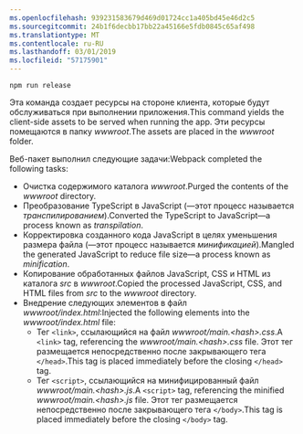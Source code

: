 ```yaml
---
ms.openlocfilehash: 939231583679d469d01724cc1a405bd45e46d2c5
ms.sourcegitcommit: 24b1f6decbb17bb22a45166e5fdb0845c65af498
ms.translationtype: MT
ms.contentlocale: ru-RU
ms.lasthandoff: 03/01/2019
ms.locfileid: "57175901"
---
```

```console
npm run release
```

<span data-ttu-id="41aa2-101">Эта команда создает ресурсы на стороне клиента, которые будут обслуживаться при выполнении приложения.</span><span class="sxs-lookup"><span data-stu-id="41aa2-101">This command yields the client-side assets to be served when running the app.</span></span> <span data-ttu-id="41aa2-102">Эти ресурсы помещаются в папку *wwwroot*.</span><span class="sxs-lookup"><span data-stu-id="41aa2-102">The assets are placed in the *wwwroot* folder.</span></span>

<span data-ttu-id="41aa2-103">Веб-пакет выполнил следующие задачи:</span><span class="sxs-lookup"><span data-stu-id="41aa2-103">Webpack completed the following tasks:</span></span>

* <span data-ttu-id="41aa2-104">Очистка содержимого каталога *wwwroot*.</span><span class="sxs-lookup"><span data-stu-id="41aa2-104">Purged the contents of the *wwwroot* directory.</span></span>
* <span data-ttu-id="41aa2-105">Преобразование TypeScript в JavaScript (&mdash;этот процесс называется *транспилированием*).</span><span class="sxs-lookup"><span data-stu-id="41aa2-105">Converted the TypeScript to JavaScript&mdash;a process known as *transpilation*.</span></span>
* <span data-ttu-id="41aa2-106">Корректировка созданного кода JavaScript в целях уменьшения размера файла (&mdash;этот процесс называется *минификацией*).</span><span class="sxs-lookup"><span data-stu-id="41aa2-106">Mangled the generated JavaScript to reduce file size&mdash;a process known as *minification*.</span></span>
* <span data-ttu-id="41aa2-107">Копирование обработанных файлов JavaScript, CSS и HTML из каталога *src* в *wwwroot*.</span><span class="sxs-lookup"><span data-stu-id="41aa2-107">Copied the processed JavaScript, CSS, and HTML files from *src* to the *wwwroot* directory.</span></span>
* <span data-ttu-id="41aa2-108">Внедрение следующих элементов в файл *wwwroot/index.html*:</span><span class="sxs-lookup"><span data-stu-id="41aa2-108">Injected the following elements into the *wwwroot/index.html* file:</span></span>
    * <span data-ttu-id="41aa2-109">Тег `<link>`, ссылающийся на файл *wwwroot/main.\<hash\>.css*.</span><span class="sxs-lookup"><span data-stu-id="41aa2-109">A `<link>` tag, referencing the *wwwroot/main.\<hash\>.css* file.</span></span> <span data-ttu-id="41aa2-110">Этот тег размещается непосредственно после закрывающего тега `</head>`.</span><span class="sxs-lookup"><span data-stu-id="41aa2-110">This tag is placed immediately before the closing `</head>` tag.</span></span>
    * <span data-ttu-id="41aa2-111">Тег `<script>`, ссылающийся на минифицированный файл *wwwroot/main.\<hash\>.js*.</span><span class="sxs-lookup"><span data-stu-id="41aa2-111">A `<script>` tag, referencing the minified *wwwroot/main.\<hash\>.js* file.</span></span> <span data-ttu-id="41aa2-112">Этот тег размещается непосредственно после закрывающего тега `</body>`.</span><span class="sxs-lookup"><span data-stu-id="41aa2-112">This tag is placed immediately before the closing `</body>` tag.</span></span>
